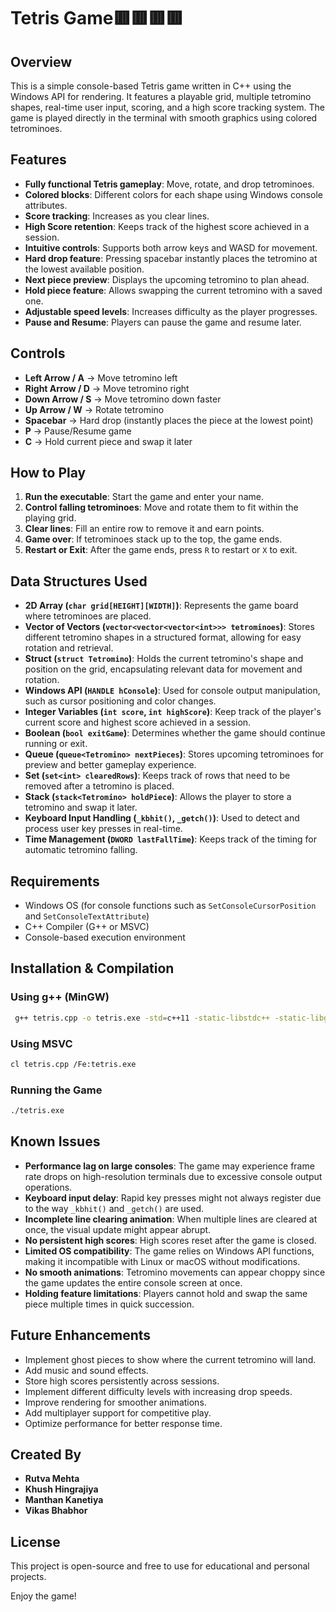 # Tetris Game🟥🟥🟥🟥

## Overview
This is a simple console-based Tetris game written in C++ using the Windows API for rendering. It features a playable grid, multiple tetromino shapes, real-time user input, scoring, and a high score tracking system. The game is played directly in the terminal with smooth graphics using colored tetrominoes.

## Features
- **Fully functional Tetris gameplay**: Move, rotate, and drop tetrominoes.
- **Colored blocks**: Different colors for each shape using Windows console attributes.
- **Score tracking**: Increases as you clear lines.
- **High Score retention**: Keeps track of the highest score achieved in a session.
- **Intuitive controls**: Supports both arrow keys and WASD for movement.
- **Hard drop feature**: Pressing spacebar instantly places the tetromino at the lowest available position.
- **Next piece preview**: Displays the upcoming tetromino to plan ahead.
- **Hold piece feature**: Allows swapping the current tetromino with a saved one.
- **Adjustable speed levels**: Increases difficulty as the player progresses.
- **Pause and Resume**: Players can pause the game and resume later.

## Controls
- **Left Arrow / A** → Move tetromino left
- **Right Arrow / D** → Move tetromino right
- **Down Arrow / S** → Move tetromino down faster
- **Up Arrow / W** → Rotate tetromino
- **Spacebar** → Hard drop (instantly places the piece at the lowest point)
- **P** → Pause/Resume game
- **C** → Hold current piece and swap it later

## How to Play
1. **Run the executable**: Start the game and enter your name.
2. **Control falling tetrominoes**: Move and rotate them to fit within the playing grid.
3. **Clear lines**: Fill an entire row to remove it and earn points.
4. **Game over**: If tetrominoes stack up to the top, the game ends.
5. **Restart or Exit**: After the game ends, press `R` to restart or `X` to exit.

## Data Structures Used
- **2D Array (`char grid[HEIGHT][WIDTH]`)**: Represents the game board where tetrominoes are placed.
- **Vector of Vectors (`vector<vector<vector<int>>> tetrominoes`)**: Stores different tetromino shapes in a structured format, allowing for easy rotation and retrieval.
- **Struct (`struct Tetromino`)**: Holds the current tetromino's shape and position on the grid, encapsulating relevant data for movement and rotation.
- **Windows API (`HANDLE hConsole`)**: Used for console output manipulation, such as cursor positioning and color changes.
- **Integer Variables (`int score`, `int highScore`)**: Keep track of the player's current score and highest score achieved in a session.
- **Boolean (`bool exitGame`)**: Determines whether the game should continue running or exit.
- **Queue (`queue<Tetromino> nextPieces`)**: Stores upcoming tetrominoes for preview and better gameplay experience.
- **Set (`set<int> clearedRows`)**: Keeps track of rows that need to be removed after a tetromino is placed.
- **Stack (`stack<Tetromino> holdPiece`)**: Allows the player to store a tetromino and swap it later.
- **Keyboard Input Handling (`_kbhit()`, `_getch()`)**: Used to detect and process user key presses in real-time.
- **Time Management (`DWORD lastFallTime`)**: Keeps track of the timing for automatic tetromino falling.

## Requirements
- Windows OS (for console functions such as `SetConsoleCursorPosition` and `SetConsoleTextAttribute`)
- C++ Compiler (G++ or MSVC)
- Console-based execution environment

## Installation & Compilation
### Using g++ (MinGW)
```sh
 g++ tetris.cpp -o tetris.exe -std=c++11 -static-libstdc++ -static-libgcc
```
### Using MSVC
```sh
cl tetris.cpp /Fe:tetris.exe
```
### Running the Game
```sh
./tetris.exe
```

## Known Issues
- **Performance lag on large consoles**: The game may experience frame rate drops on high-resolution terminals due to excessive console output operations.
- **Keyboard input delay**: Rapid key presses might not always register due to the way `_kbhit()` and `_getch()` are used.
- **Incomplete line clearing animation**: When multiple lines are cleared at once, the visual update might appear abrupt.
- **No persistent high scores**: High scores reset after the game is closed.
- **Limited OS compatibility**: The game relies on Windows API functions, making it incompatible with Linux or macOS without modifications.
- **No smooth animations**: Tetromino movements can appear choppy since the game updates the entire console screen at once.
- **Holding feature limitations**: Players cannot hold and swap the same piece multiple times in quick succession.

## Future Enhancements
- Implement ghost pieces to show where the current tetromino will land.
- Add music and sound effects.
- Store high scores persistently across sessions.
- Implement different difficulty levels with increasing drop speeds.
- Improve rendering for smoother animations.
- Add multiplayer support for competitive play.
- Optimize performance for better response time.

## Created By
- **Rutva Mehta**
- **Khush Hingrajiya**
- **Manthan Kanetiya**
- **Vikas Bhabhor**

## License
This project is open-source and free to use for educational and personal projects.

Enjoy the game!
